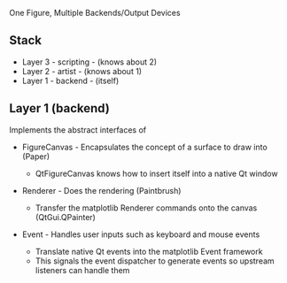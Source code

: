 
One Figure, Multiple Backends/Output Devices

## Stack

* Layer 3 - scripting - (knows about 2)
* Layer 2 - artist  - (knows about 1)
* Layer 1 - backend - (itself)

## Layer 1 (backend)

Implements the abstract interfaces of 

* FigureCanvas - Encapsulates the concept of a surface to draw into (Paper)
  * QtFigureCanvas knows how to insert itself into a native Qt window

* Renderer - Does the rendering (Paintbrush)
  * Transfer the matplotlib Renderer commands onto the canvas (QtGui.QPainter)

* Event - Handles user inputs such as keyboard and mouse events
  * Translate native Qt events into the matplotlib Event framework
  * This signals the event dispatcher to generate events so upstream listeners can handle them

